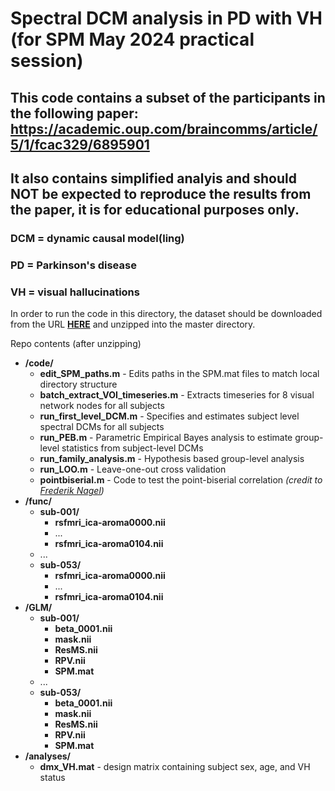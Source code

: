 # Spectral DCM analysis in PD with VH (for SPM May 2024 practical session)
## This code contains a subset of the participants in the following paper: https://academic.oup.com/braincomms/article/5/1/fcac329/6895901
## It also contains simplified analyis and should NOT be expected to reproduce the results from the paper, it is for educational purposes only.
### DCM = dynamic causal model(ling)
### PD = Parkinson's disease 
### VH = visual hallucinations

In order to run the code in this directory, the dataset should be downloaded from the URL **[HERE](https://zenodo.org/records/11191180)** and unzipped into the master directory.

Repo contents (after unzipping)
  * **/code/**
    * **edit_SPM_paths.m** - Edits paths in the SPM.mat files to match local directory structure
    * **batch_extract_VOI_timeseries.m** - Extracts timeseries for 8 visual network nodes for all subjects
    * **run_first_level_DCM.m** - Specifies and estimates subject level spectral DCMs for all subjects
    * **run_PEB.m** - Parametric Empirical Bayes analysis to estimate group-level statistics from subject-level DCMs
    * **run_family_analysis.m** - Hypothesis based group-level analysis
    * **run_LOO.m** - Leave-one-out cross validation
    * **pointbiserial.m** - Code to test the point-biserial correlation *(credit to [Frederik Nagel](https://www.mathworks.com/matlabcentral/fileexchange/11222-point-biserial-correlation))*
  * **/func/**
    * **sub-001/**
      * **rsfmri_ica-aroma0000.nii**
      * ...
      * **rsfmri_ica-aroma0104.nii**
    * ...
    * **sub-053/**
      * **rsfmri_ica-aroma0000.nii**
      * ...
      * **rsfmri_ica-aroma0104.nii**
  * **/GLM/**
    * **sub-001/**
      * **beta_0001.nii**
      * **mask.nii**
      * **ResMS.nii**
      * **RPV.nii**
      * **SPM.mat**
    * ...
    * **sub-053/**
      * **beta_0001.nii**
      * **mask.nii**
      * **ResMS.nii**
      * **RPV.nii**
      * **SPM.mat**
  * **/analyses/**
    * **dmx_VH.mat** - design matrix containing subject sex, age, and VH status
    
